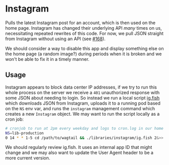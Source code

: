 # Instagram

Pulls the latest Instagram post for an account, which is then used on the home page. Instagram has changed their underlying API _many_ times on us, necessitating repeated rewrites of this code. For now, we pull JSON straight from Instagram without using an API (see [#168](https://github.com/cca/libraries_wagtail/issues/166)).

We should consider a way to disable this app and display something else on the home page (a random image?) during periods when it is broken and we won't be able to fix it in a timely manner.

## Usage

Instagram appears to block data center IP addresses, if we try to run this whole process on the server we receive a `401` unauthorized response with some JSON about needing to login. So instead we run a local script [ig.fish](./ig.fish) which downloads JSON from Instagram, uploads it to a running pod based on the `NS` env var, and runs the `instagram` management command which creates a new `Instagram` object. We may want to run the script locally as a cron job:

```sh
# cronjob to run at 2pm every weekday and logs to cron.log in our home directory
NS=lib-production
0 14 * * 1-5 cd /path/to/wagtail && ./libraries/instagram/ig.fish 2&>> ~/cron.log
```

We should regularly review ig.fish. It uses an internal app ID that might change and we may also want to update the User Agent header to be a more current version.
